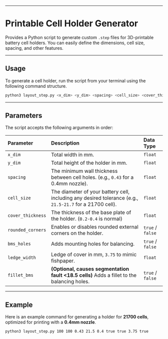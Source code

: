 -----

# Printable Cell Holder Generator

Provides a Python script to generate custom `.step` files for 3D-printable battery cell holders. You can easily define the dimensions, cell size, spacing, and other features.

-----

## Usage

To generate a cell holder, run the script from your terminal using the following command structure.

```bash
python3 layout_step.py <x_dim> <y_dim> <spacing> <cell_size> <cover_thickness> <rounded_corners> <bms_holes> <ledge_width> [fillet_bms]
```

-----

## Parameters

The script accepts the following arguments in order:

| Parameter | Description | Data Type |
| :--- | :--- | :--- |
| `x_dim` | Total width in mm. | `float` |
| `y_dim` | Total height of the holder in mm. | `float` |
| `spacing` | The minimum wall thickness between cell holes. (e.g., `0.43` for a 0.4mm nozzle). | `float` |
| `cell_size` | The diameter of your battery cell, including any desired tolerance (e.g., `21.5-21.7` for a 21700 cell). | `float` |
| `cover_thickness`| The thickness of the base plate of the holder. (`0.2-0.4` is normal) | `float` |
| `rounded_corners`| Enables or disables rounded external corners on the holder. | `true` / `false` |
| `bms_holes` | Adds mounting holes for balancing. | `true` / `false` |
| `ledge_width` | Ledge of cover in mm, `3.75` to mimic fishpaper. | `float` |
| `fillet_bms` | **(Optional, causes segmentation fault <18.5 cells)** Adds a fillet to the balancing holes. | `true` / `false` |

-----

## Example

Here is an example command for generating a holder for **21700 cells**, optimized for printing with a **0.4mm nozzle**.

```bash
python3 layout_step.py 100 100 0.43 21.5 0.4 true true 3.75 true
```
